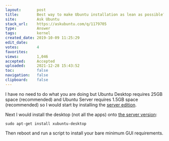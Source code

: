 ```yaml
---
layout:       post
title:        Best way to make Ubuntu installation as lean as possible?
site:         Ask Ubuntu
stack_url:    https://askubuntu.com/q/1179705
type:         Answer
tags:         kernel
created_date: 2019-10-09 11:25:29
edit_date:    
votes:        4
favorites:    
views:        1,046
accepted:     Accepted
uploaded:     2021-12-28 15:43:52
toc:          false
navigation:   false
clipboard:    false
---
```


I have no need to do what you are doing but Ubuntu Desktop requires 25GB space (recommended) and Ubuntu Server requires 1.5GB space (recommended) so I would start by installing the [server edition][1].

Next I would install the desktop (not all the apps) onto [the server version][2]:

``` 
sudo apt-get install xubuntu-desktop

```

Then reboot and run a script to install your bare minimum GUI requirements.


  [1]: https://help.ubuntu.com/community/Installation/SystemRequirements
  [2]: https://itstillworks.com/install-desktop-ubuntu-server-6780086.html
